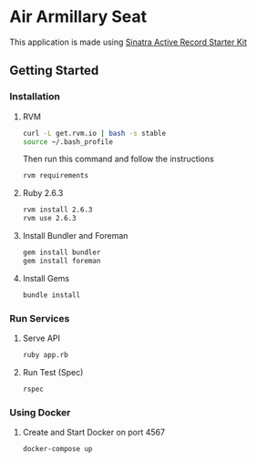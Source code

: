 # Air Armillary Seat

This application is made using [Sinatra Active Record Starter Kit](https://github.com/LaunchAcademy/sinatra-activerecord-starter-kit)


## Getting Started

### Installation

1. RVM

    ```sh
    curl -L get.rvm.io | bash -s stable
    source ~/.bash_profile
    ```

    Then run this command and follow the instructions

    ```sh
    rvm requirements
    ```

2. Ruby 2.6.3

    ```sh
    rvm install 2.6.3
    rvm use 2.6.3
    ```

3. Install Bundler and Foreman

    ```sh
    gem install bundler
    gem install foreman
    ```

4. Install Gems

    ```sh
    bundle install
    ```

### Run Services

1. Serve API

    ```sh
    ruby app.rb
    ```

2. Run Test (Spec)

    ```sh
    rspec
    ```

### Using Docker

1. Create and Start Docker on port 4567

    ```sh
    docker-compose up
    ```
